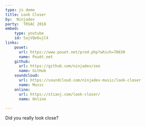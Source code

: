 ```yaml
---
type: js demo
title: Look Closer
by:  Ninjadev
party:  TRSAC 2018
embed:
    type: youtube
    id: 5ajVQe6ujC4
links:
    pouet:
      url: https://www.pouet.net/prod.php?which=78630
      name: Pouët.net
    github:
      url: https://github.com/ninjadev/zoo
      name: GitHub
    soundcloud:
      url: https://soundcloud.com/ninjadev-music/look-closer
      name: Music
    online:
      url: https://stianj.com/look-closer/
      name: Online
      
---
```


Did you really look close?

